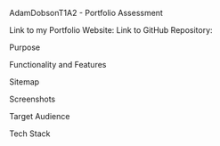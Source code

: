 AdamDobsonT1A2 - Portfolio Assessment

Link to my Portfolio Website: 
Link to GitHub Repository:

Purpose

Functionality and Features

Sitemap

Screenshots

Target Audience

Tech Stack
